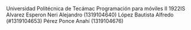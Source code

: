 Universidad Politécnica de Tecámac
Programación para móviles II
1922IS
Alvarez Esperon Neri Alejandro (1319104640)
López Bautista Alfredo (#1319104653)
Pérez Ponce Anahí (1319104676)